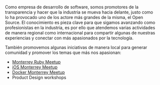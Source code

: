 Como empresa de desarrollo de software, somos promotores de la transparencia y hacer que la industria se mueva hacia delante, justo como lo ha provocado uno de los actore más grandes de la misma, el Open Source. El conocimiento es pieza clave para que sigamos avanzando como profesionistas en la industria, es por ello que atendemos varias actividades de manera regional como internacional para compartir algunas de nuestras experiencias y conectar con más apasionados por la tecnología.

También promovemos algunas iniciativas de manera local para generar comunidad y promover los temas que más nos apasionan:

* [Monterrey Ruby Meetup](http://www.meetup.com/Monterrey-Ruby-Meetup/)
* [iOS Monterrey Meetup](http://www.meetup.com/iosmty/)
* [Docker Monterrey Meetup](https://www.meetup.com/Docker-Monterrey/)
* Product Design workshops
